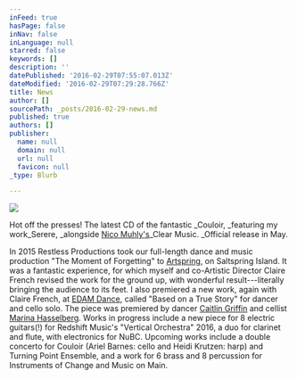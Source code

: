 ```yaml
---
inFeed: true
hasPage: false
inNav: false
inLanguage: null
starred: false
keywords: []
description: ''
datePublished: '2016-02-29T07:55:07.013Z'
dateModified: '2016-02-29T07:29:28.766Z'
title: News
author: []
sourcePath: _posts/2016-02-29-news.md
published: true
authors: []
publisher:
  name: null
  domain: null
  url: null
  favicon: null
_type: Blurb

---
```

![](https://the-grid-user-content.s3-us-west-2.amazonaws.com/770bdac5-51dc-47c0-8702-5fcc0ee40cc0.jpg)

Hot off the presses! The latest CD of the fantastic _Couloir, _featuring my work_Serere, _alongside [Nico Muhly's][0]_Clear Music. _Official release in May. 

In 2015 Restless Productions took our full-length dance and music production "The Moment of Forgetting" to [Artspring][1], on Saltspring Island. It was a fantastic experience, for which myself and co-Artistic Director Claire French revised the work for the ground up, with wonderful result---literally bringing the audience to its feet. I also premiered a new work, again with Claire French, at [EDAM Dance][2], called "Based on a True Story" for dancer and cello solo. The piece was premiered by dancer [Caitlin Griffin][3] and cellist [Marina Hasselberg][4]. Works in progress include a new piece for 8 electric guitars(!) for Redshift Music's "Vertical Orchestra" 2016, a duo for clarinet and flute, with electronics for NuBC. Upcoming works include a double concerto for Couloir (Ariel Barnes: cello and Heidi Krutzen: harp) and Turning Point Ensemble, and a work for 6 brass and 8 percussion for Instruments of Change and Music on Main.

[0]: http://nicomuhly.com/
[1]: http://artspring.ca/
[2]: http://www.edamdance.org/
[3]: http://www.caitlingriffin.com/
[4]: http://marinahasselberg.com/